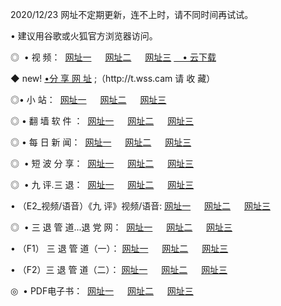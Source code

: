 <p>2020/12/23 网址不定期更新，连不上时，请不同时间再试试。
<p>• 建议用谷歌或火狐官方浏览器访问。
<p>◎  • 视 频： 
<a href="http://hfc.guitarhaven.com/" target="_blank">网址一</a> 　 
<a href="http://hrn.guitarhaven.com/" target="_blank">网址二</a> 　 
<a href="http://hrn.guitarhaven.com/b.html" target="_blank">网址三</a>
<a href="https://yadi.sk/d/d0sUeAOpal3njw" target="_blank">　• 云下载 </a></p>
<p>◆ new! <a href="http://hoy.wemusiclabel.com/a.html">•分 享 网 址</a> ;（http://t.wss.cam 请 收 藏） </p>

<p>◎•  小 站：  
<a href="http://hfc.guitarhaven.com/f.html" target="_blank">网址一</a> 　 
<a href="http://hrn.guitarhaven.com/h.html" target="_blank">网址二</a> 　 
<a href="http://hrn.guitarhaven.com/k/" target="_blank">网址三</a></p><p>

<p>◎  • 翻 墙 软 件 ：  
<a href="http://hfc.guitarhaven.com/ff/" target="_blank">网址一</a> 　 
<a href="http://hrn.guitarhaven.com/s/read/a1_nd.html" target="_blank">网址二</a> 　 
<a href="http://hrn.guitarhaven.com/ff/index.html" target="_blank">网址三</a></p>
<p>◎  • 每 日 新 闻：  
<a href="http://hfc.guitarhaven.com/day/" target="_blank">网址一</a> 　 
<a href="http://hrn.guitarhaven.com/day/" target="_blank">网址二</a> 　 
<a href="http://hrn.guitarhaven.com/day/index.html" target="_blank">网址三</a></p>
<p>◎   • 短 波 分 享：  
<a href="http://hfc.guitarhaven.com/h/" target="_blank">网址一</a> 　 
<a href="http://hrn.guitarhaven.com/h/" target="_blank">网址二</a> 　 
<a href="http://hrn.guitarhaven.com/h/index.html" target="_blank">网址三</a></p>
<p>◎   • 九 评.三 退：  
<a href="http://hfc.guitarhaven.com/t/" target="_blank">网址一</a> 　 
<a href="http://hrn.guitarhaven.com/v2/index.html" target="_blank">网址二</a> 　 
<a href="http://hrn.guitarhaven.com/tt/index.html" target="_blank">网址三</a> 　</p>
<p>  • （E2_视频/语音）《九 评》视频/语音: 
<a href="http://hrn.guitarhaven.com/7738.html" target="_blank">网址一</a> 　 
<a href="http://hrn.guitarhaven.com/7614.html" target="_blank">网址二</a> 　 
<a href="http://hrn.guitarhaven.com/7633.html" target="_blank">网址三</a></p>
<p>◎   • 三 退 管 道...退 党 网：  
<a href="http://hfc.guitarhaven.com/go/td1.html" target="_blank">网址一</a> 　 
<a href="http://hrn.guitarhaven.com/go/td2.html" target="_blank">网址二</a> 　 
<a href="http://hrn.guitarhaven.com/go/td3.html" target="_blank">网址三</a></p>
<p>  • （F1） 三 退 管 道（一）： 
<a href="http://hfc.guitarhaven.com/dd/" target="_blank">网址一</a> 　 
<a href="http://hrn.guitarhaven.com/s/read/a1_tdx.html" target="_blank">网址二</a> 　 
<a href="http://hrn.guitarhaven.com/dd/" target="_blank">网址三</a></p>
<p>  • （F2）三 退 管 道（二）： 
<a href="http://hrn.guitarhaven.com/d/" target="_blank">网址一</a> 　 
<a href="http://hfc.guitarhaven.com/d/index.html" target="_blank">网址二</a> 　 
<a href="http://hrn.guitarhaven.com/d/" target="_blank">网址三</a></p>
<p>◎   • PDF电子书：  
<a href="http://hfc.guitarhaven.com/p/" target="_blank">网址一</a> 　 
<a href="http://hrn.guitarhaven.com/p/index.html" target="_blank">网址二</a> 　 
<a href="http://hrn.guitarhaven.com/p/" target="_blank">网址三</a></p>
